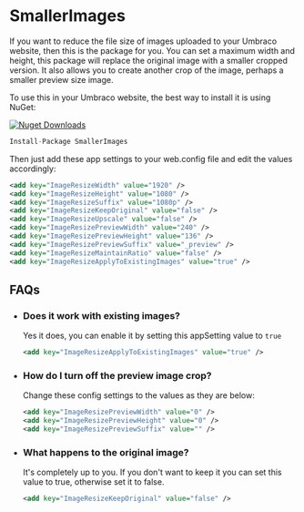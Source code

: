# SmallerImages

If you want to reduce the file size of images uploaded to your Umbraco website, then this is the package for you. You can set a maximum width and height, this package will replace the original image with a smaller cropped version. It also allows you to create another crop of the image, perhaps a smaller preview size image.

To use this in your Umbraco website, the best way to install it is using NuGet:

[![Nuget Downloads](https://img.shields.io/nuget/dt/SmallerImages.svg)](https://www.nuget.org/packages/SmallerImages)

```js
Install-Package SmallerImages
```

Then just add these app settings to your web.config file and edit the values accordingly:

```xml
<add key="ImageResizeWidth" value="1920" />
<add key="ImageResizeHeight" value="1080" />
<add key="ImageResizeSuffix" value="1080p" />
<add key="ImageResizeKeepOriginal" value="false" />
<add key="ImageResizeUpscale" value="false" />
<add key="ImageResizePreviewWidth" value="240" />
<add key="ImageResizePreviewHeight" value="136" />
<add key="ImageResizePreviewSuffix" value="_preview" />
<add key="ImageResizeMaintainRatio" value="false" />
<add key="ImageResizeApplyToExistingImages" value="true" />
```

## FAQs

  - ### Does it work with existing images?
    Yes it does, you can enable it by setting this appSetting value to `true`
    ```xml
    <add key="ImageResizeApplyToExistingImages" value="true" />
    ```
  - ### How do I turn off the preview image crop?
    Change these config settings to the values as they are below:
    ```xml
    <add key="ImageResizePreviewWidth" value="0" />
    <add key="ImageResizePreviewHeight" value="0" />
    <add key="ImageResizePreviewSuffix" value="" />
    ```
  - ### What happens to the original image?
    It's completely up to you. If you don't want to keep it you can set this value to true, otherwise set it to false.
    
    ```xml
    <add key="ImageResizeKeepOriginal" value="false" />
    ```
